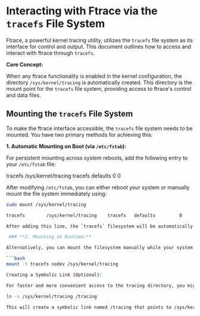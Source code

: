 # Interacting with Ftrace via the `tracefs` File System

Ftrace, a powerful kernel tracing utility, utilizes the `tracefs` file system as its interface for control and output. This document outlines how to access and interact with ftrace through `tracefs`.

**Core Concept:**

When any ftrace functionality is enabled in the kernel configuration, the directory `/sys/kernel/tracing` is automatically created. This directory is the mount point for the `tracefs` file system, providing access to ftrace's control and data files.

## Mounting the `tracefs` File System

To make the ftrace interface accessible, the `tracefs` file system needs to be mounted. You have two primary methods for achieving this:

**1. Automatic Mounting on Boot (via `/etc/fstab`):**

   For persistent mounting across system reboots, add the following entry to your `/etc/fstab` file:

tracefs /sys/kernel/tracing tracefs defaults 0 0

After modifying `/etc/fstab`, you can either reboot your system or manually mount the file system immediately using:

```bash
sudo mount /sys/kernel/tracing

tracefs        /sys/kernel/tracing    tracefs   defaults         0       0

After adding this line, the `tracefs` filesystem will be automatically mounted at `/sys/kernel/tracing` each time your system boots.

 ### **2. Mounting at Runtime:**

Alternatively, you can mount the filesystem manually while your system is running using the following command:

```bash
mount -t tracefs nodev /sys/kernel/tracing

Creating a Symbolic Link (Optional):

For faster and more convenient access to the tracing directory, you might consider creating a symbolic link:

ln -s /sys/kernel/tracing /tracing

This will create a symbolic link named /tracing that points to /sys/kernel/tracing, allowing you to navigate to the tracing files more quickly.
